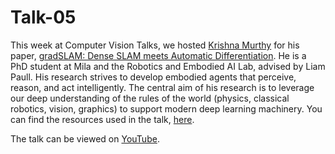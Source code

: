 # Talk-05

This week at Computer Vision Talks, we hosted [Krishna Murthy](https://krrish94.github.io/) for his paper, [gradSLAM: Dense SLAM meets Automatic Differentiation](https://arxiv.org/abs/1910.10672). He is a PhD student at Mila and the Robotics and Embodied AI Lab, advised by Liam Paull. His research strives to develop embodied agents that perceive, reason, and act intelligently. The central aim of his research is to leverage our deep understanding of the rules of the world (physics, classical robotics, vision, graphics) to support modern deep learning machinery.
You can find the resources used in the talk, [here](https://docs.google.com/presentation/d/1-wPYKeRt2qE3cuxWPK0N3hV4ztrBEzg9n0Ckk4NgHms/edit?usp=sharing).

The talk can be viewed on [YouTube](https://youtu.be/WpiX93eNrt4).

